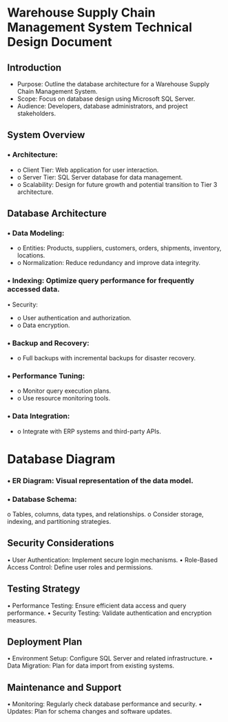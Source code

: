 # Warehouse Supply Chain Management System Technical Design Document

## Introduction
- 	Purpose: Outline the database architecture for a Warehouse Supply Chain Management System.
- 	Scope: Focus on database design using Microsoft SQL Server.
- 	Audience: Developers, database administrators, and project stakeholders.

## System Overview
### •	Architecture: 
- o	Client Tier: Web application for user interaction.
- o	Server Tier: SQL Server database for data management.
- o	Scalability: Design for future growth and potential transition to Tier 3 architecture.

## Database Architecture

### •	Data Modeling: 
- o	Entities: Products, suppliers, customers, orders, shipments, inventory, locations.
- o	Normalization: Reduce redundancy and improve data integrity.
### •	Indexing: Optimize query performance for frequently accessed data.
•	Security: 
- o	User authentication and authorization.
- o	Data encryption.
### •	Backup and Recovery: 
- o	Full backups with incremental backups for disaster recovery.
### •	Performance Tuning: 
- o	Monitor query execution plans.
- o	Use resource monitoring tools.
### •	Data Integration: 
- o	Integrate with ERP systems and third-party APIs.

# Database Diagram
### •	ER Diagram: Visual representation of the data model.
### •	Database Schema: 
o	Tables, columns, data types, and relationships.
o	Consider storage, indexing, and partitioning strategies.

## Security Considerations
•	User Authentication: Implement secure login mechanisms.
•	Role-Based Access Control: Define user roles and permissions.

## Testing Strategy
•	Performance Testing: Ensure efficient data access and query performance.
•	Security Testing: Validate authentication and encryption measures.

## Deployment Plan
•	Environment Setup: Configure SQL Server and related infrastructure.
•	Data Migration: Plan for data import from existing systems.

## Maintenance and Support
•	Monitoring: Regularly check database performance and security.
•	Updates: Plan for schema changes and software updates.
